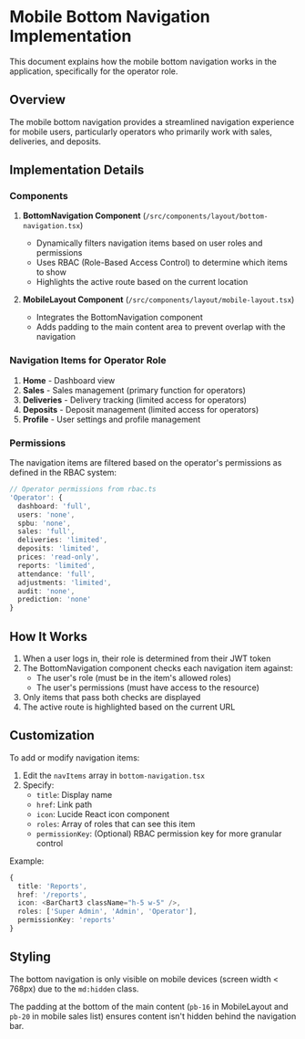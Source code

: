 # Mobile Bottom Navigation Implementation

This document explains how the mobile bottom navigation works in the application, specifically for the operator role.

## Overview

The mobile bottom navigation provides a streamlined navigation experience for mobile users, particularly operators who primarily work with sales, deliveries, and deposits.

## Implementation Details

### Components

1. **BottomNavigation Component** (`/src/components/layout/bottom-navigation.tsx`)
   - Dynamically filters navigation items based on user roles and permissions
   - Uses RBAC (Role-Based Access Control) to determine which items to show
   - Highlights the active route based on the current location

2. **MobileLayout Component** (`/src/components/layout/mobile-layout.tsx`)
   - Integrates the BottomNavigation component
   - Adds padding to the main content area to prevent overlap with the navigation

### Navigation Items for Operator Role

1. **Home** - Dashboard view
2. **Sales** - Sales management (primary function for operators)
3. **Deliveries** - Delivery tracking (limited access for operators)
4. **Deposits** - Deposit management (limited access for operators)
5. **Profile** - User settings and profile management

### Permissions

The navigation items are filtered based on the operator's permissions as defined in the RBAC system:

```typescript
// Operator permissions from rbac.ts
'Operator': {
  dashboard: 'full',
  users: 'none',
  spbu: 'none',
  sales: 'full',
  deliveries: 'limited',
  deposits: 'limited',
  prices: 'read-only',
  reports: 'limited',
  attendance: 'full',
  adjustments: 'limited',
  audit: 'none',
  prediction: 'none'
}
```

## How It Works

1. When a user logs in, their role is determined from their JWT token
2. The BottomNavigation component checks each navigation item against:
   - The user's role (must be in the item's allowed roles)
   - The user's permissions (must have access to the resource)
3. Only items that pass both checks are displayed
4. The active route is highlighted based on the current URL

## Customization

To add or modify navigation items:

1. Edit the `navItems` array in `bottom-navigation.tsx`
2. Specify:
   - `title`: Display name
   - `href`: Link path
   - `icon`: Lucide React icon component
   - `roles`: Array of roles that can see this item
   - `permissionKey`: (Optional) RBAC permission key for more granular control

Example:
```typescript
{
  title: 'Reports',
  href: '/reports',
  icon: <BarChart3 className="h-5 w-5" />,
  roles: ['Super Admin', 'Admin', 'Operator'],
  permissionKey: 'reports'
}
```

## Styling

The bottom navigation is only visible on mobile devices (screen width < 768px) due to the `md:hidden` class.

The padding at the bottom of the main content (`pb-16` in MobileLayout and `pb-20` in mobile sales list) ensures content isn't hidden behind the navigation bar.